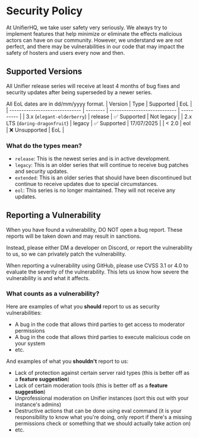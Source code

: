 # Security Policy
At UnifierHQ, we take user safety very seriously. We always try to 
implement features that help minimize or eliminate the effects malicious
actors can have on our community. However, we understand we are not 
perfect, and there may be vulnerabilities in our code that may impact 
the safety of hosters and users every now and then.

## Supported Versions
All Unifier release series will receive at least 4 months of bug fixes and
security updates after being superseded by a newer series.

All EoL dates are in dd/mm/yyyy format.
| Version                        | Type     | Supported                    | EoL        |
| ------------------------------ | -------- | ---------------------------- | ---------- |
| 3.x (`elegant-elderberry`)     | release  | :white_check_mark: Supported | Not legacy |
| 2.x LTS (`daring-dragonfruit`) | legacy   | :white_check_mark: Supported | 17/07/2025 |
| < 2.0                          | eol      | :x: Unsupported              | EoL        |

### What do the types mean?
- `release`: This is the newest series and is in active development.
- `legacy`: This is an older series that will continue to receive bug
  patches and security updates.
- `extended`: This is an older series that should have been discontinued
  but continue to receive updates due to special circumstances.
- `eol`: This series is no longer maintained. They will not receive any
  updates.

## Reporting a Vulnerability
When you have found a vulnerability, DO NOT open a bug report. These 
reports will be taken down and may result in sanctions.

Instead, please either DM a developer on Discord, or report the 
vulnerability to us, so we can privately patch the vulnerability.

When reporting a vulnerability using GitHub, please use CVSS 3.1 or 4.0
to evaluate the severity of the vulnerability. This lets us know how
severe the vulnerability is and what it affects.

### What counts as a vulnerability?
Here are examples of what you **should** report to us as security
vulnerabilities:
- A bug in the code that allows third parties to get access to moderator
  permissions
- A bug in the code that allows third parties to execute malicious code
  on your system
- etc.

And examples of what you **shouldn't** report to us:
- Lack of protection against certain server raid types (this is better
  off as a **feature suggestion**)
- Lack of certain moderation tools (this is better off as a **feature
  suggestion**)
- Unprofessional moderation on Unifier instances (sort this out with your
  instance's admins)
- Destructive actions that can be done using eval command (it is your
  responsibility to know what you're doing, only report if there's a
  missing permissions check or something that we should actually take
  action on)
- etc.

